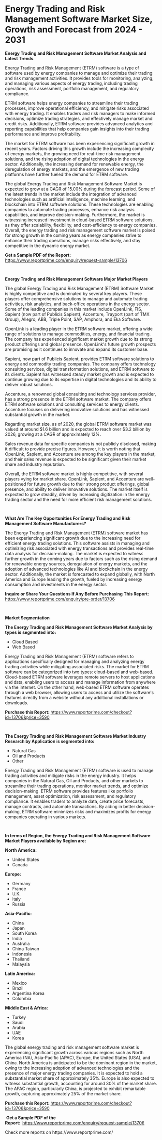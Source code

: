 <p><h1>Energy Trading and Risk Management Software Market Size, Growth and Forecast from 2024 - 2031</h1></p><p><strong>Energy Trading and Risk Management Software Market Analysis and Latest Trends</strong></p>
<p><p>Energy Trading and Risk Management (ETRM) software is a type of software used by energy companies to manage and optimize their trading and risk management activities. It provides tools for monitoring, analyzing, and managing various aspects of energy trading, including trading operations, risk assessment, portfolio management, and regulatory compliance.</p><p>ETRM software helps energy companies to streamline their trading processes, improve operational efficiency, and mitigate risks associated with energy trading. It enables traders and risk managers to make informed decisions, optimize trading strategies, and effectively manage market and credit risks. Additionally, ETRM software provides advanced analytics and reporting capabilities that help companies gain insights into their trading performance and improve profitability.</p><p>The market for ETRM software has been experiencing significant growth in recent years. Factors driving this growth include the increasing complexity of energy markets, the growing need for real-time risk management solutions, and the rising adoption of digital technologies in the energy sector. Additionally, the increasing demand for renewable energy, the deregulation of energy markets, and the emergence of new trading platforms have further fueled the demand for ETRM software.</p><p>The global Energy Trading and Risk Management Software Market is expected to grow at a CAGR of 15.00% during the forecast period. Some of the latest trends in the market include the integration of advanced technologies such as artificial intelligence, machine learning, and blockchain into ETRM software solutions. These technologies are enabling companies to automate trading processes, enhance risk analysis capabilities, and improve decision-making. Furthermore, the market is witnessing increased investment in cloud-based ETRM software solutions, as they offer scalability, flexibility, and cost-efficiency to energy companies. Overall, the energy trading and risk management software market is poised for strong growth in the coming years as energy companies strive to enhance their trading operations, manage risks effectively, and stay competitive in the dynamic energy market.</p></p>
<p><strong>Get a Sample PDF of the Report:&nbsp;</strong> <a href="https://www.reportprime.com/enquiry/request-sample/13706">https://www.reportprime.com/enquiry/request-sample/13706</a></p>
<p>&nbsp;</p>
<p><strong>Energy Trading and Risk Management Software Major Market Players</strong></p>
<p><p>The global Energy Trading and Risk Management (ETRM) Software Market is highly competitive and is dominated by several key players. These players offer comprehensive solutions to manage and automate trading activities, risk analytics, and back-office operations in the energy sector. Some of the leading companies in this market include OpenLink, FIS, Sapient (now part of Publicis Sapient), Accenture, Trayport (part of TMX Group), Allegro, ABB, Triple Point, SAP, Amphora, and Eka Software.</p><p>OpenLink is a leading player in the ETRM software market, offering a wide range of solutions to manage commodities, energy, and financial trading. The company has experienced significant market growth due to its strong product offerings and global presence. OpenLink's future growth prospects are promising as it continues to innovate and expand its customer base.</p><p>Sapient, now part of Publicis Sapient, provides ETRM software solutions to energy and commodity trading companies. The company offers technology consulting services, digital transformation solutions, and ETRM software to its clients. Sapient has witnessed steady market growth and is expected to continue growing due to its expertise in digital technologies and its ability to deliver robust solutions.</p><p>Accenture, a renowned global consulting and technology services provider, has a strong presence in the ETRM software market. The company offers ETRM software solutions and consulting services to energy clients. Accenture focuses on delivering innovative solutions and has witnessed substantial growth in the market.</p><p>Regarding market size, as of 2020, the global ETRM software market was valued at around $1.6 billion and is expected to reach over $3.2 billion by 2026, growing at a CAGR of approximately 12%.</p><p>Sales revenue data for specific companies is not publicly disclosed, making it difficult to provide precise figures. However, it is worth noting that OpenLink, Sapient, and Accenture are among the key players in the market, and their sales revenue is expected to be significant given their market share and industry reputation.</p><p>Overall, the ETRM software market is highly competitive, with several players vying for market share. OpenLink, Sapient, and Accenture are well-positioned for future growth due to their strong product offerings, global presence, and ability to deliver innovative solutions. The market itself is expected to grow steadily, driven by increasing digitization in the energy trading sector and the need for more efficient risk management solutions.</p></p>
<p>&nbsp;</p>
<p><strong>What Are The Key Opportunities For Energy Trading and Risk Management Software Manufacturers?</strong></p>
<p><p>The Energy Trading and Risk Management (ETRM) software market has been experiencing significant growth due to the increasing need for efficient energy trading solutions. This software assists in managing and optimizing risk associated with energy transactions and provides real-time data analysis for decision-making. The market is expected to witness further growth in the coming years due to factors such as the rising demand for renewable energy sources, deregulation of energy markets, and the adoption of advanced technologies like AI and blockchain in the energy sector. Additionally, the market is forecasted to expand globally, with North America and Europe leading the growth, fueled by increasing energy consumption and investments in the energy sector.</p></p>
<p><strong>Inquire or Share Your Questions If Any Before Purchasing This Report:</strong> <a href="https://www.reportprime.com/enquiry/pre-order/13706">https://www.reportprime.com/enquiry/pre-order/13706</a></p>
<p>&nbsp;</p>
<p><strong>Market Segmentation</strong></p>
<p><strong>The Energy Trading and Risk Management Software Market Analysis by types is segmented into:</strong></p>
<p><ul><li>Cloud Based</li><li>Web Based</li></ul></p>
<p><p>Energy Trading and Risk Management (ETRM) software refers to applications specifically designed for managing and analyzing energy trading activities while mitigating associated risks. The market for ETRM software can be categorized into two types: cloud-based and web-based. Cloud-based ETRM software leverages remote servers to host applications and data, enabling users to access and manage information from anywhere via the internet. On the other hand, web-based ETRM software operates through a web browser, allowing users to access and utilize the software's features directly from a website without any additional installations or downloads.</p></p>
<p><strong>Purchase this Report:&nbsp;</strong><a href="https://www.reportprime.com/checkout?id=13706&price=3590">https://www.reportprime.com/checkout?id=13706&price=3590</a></p>
<p>&nbsp;</p>
<p><strong>The Energy Trading and Risk Management Software Market Industry Research by Application is segmented into:</strong></p>
<p><ul><li>Natural Gas</li><li>Oil and Products</li><li>Other</li></ul></p>
<p><p>Energy Trading and Risk Management (ETRM) software is used to manage trading activities and mitigate risks in the energy industry. It helps companies in the Natural Gas, Oil and Products, and other markets to streamline their trading operations, monitor market trends, and optimize decision-making. ETRM software provides features like portfolio management, asset optimization, risk assessment, and regulatory compliance. It enables traders to analyze data, create price forecasts, manage contracts, and automate transactions. By aiding in better decision-making, ETRM software minimizes risks and maximizes profits for energy companies operating in various markets.</p></p>
<p>&nbsp;</p>
<p><strong>In terms of Region, the Energy Trading and Risk Management Software Market Players available by Region are:</strong></p>
<p>
    <p> <strong> North America: </strong>
        <ul>
            <li>United States</li>
            <li>Canada</li>
        </ul>
        </p> 
    <p> <strong> Europe: </strong>
        <ul>
            <li>Germany</li>
            <li>France</li>
            <li>U.K.</li>
            <li>Italy</li>
            <li>Russia</li>
        </ul>
        </p> 
    <p> <strong> Asia-Pacific: </strong>
        <ul>
            <li>China</li>
            <li>Japan</li>
            <li>South Korea</li>
            <li>India</li>
            <li>Australia</li>
            <li>China Taiwan</li>
            <li>Indonesia</li>
            <li>Thailand</li>
            <li>Malaysia</li>
        </ul>
        </p> 
    <p> <strong> Latin America: </strong>
        <ul>
            <li>Mexico</li>
            <li>Brazil</li>
            <li>Argentina Korea</li>
            <li>Colombia</li>
        </ul>
        </p> 
    <p> <strong> Middle East & Africa: </strong>
        <ul>
            <li>Turkey</li>
            <li>Saudi</li>
            <li>Arabia</li>
            <li>UAE</li>
            <li>Korea</li>
        </ul>
    </p>
    </p>
<p><p>The global energy trading and risk management software market is experiencing significant growth across various regions such as North America (NA), Asia-Pacific (APAC), Europe, the United States (USA), and China. North America is anticipated to be the dominant region in the market, owing to the increasing adoption of advanced technologies and the presence of major energy trading companies. It is expected to hold a substantial market share of approximately 35%. Europe is also expected to witness substantial growth, accounting for around 30% of the market share. The APAC region, particularly China, is projected to exhibit remarkable growth, capturing approximately 25% of the market share.</p></p>
<p><strong>Purchase this Report: </strong><a href="https://www.reportprime.com/checkout?id=13706&price=3590">https://www.reportprime.com/checkout?id=13706&price=3590</a></p>
<p>&nbsp;<strong>Get a Sample PDF of the Report:&nbsp;&nbsp;</strong><a href="https://www.reportprime.com/enquiry/request-sample/13706">https://www.reportprime.com/enquiry/request-sample/13706</a></p>
<p><strong></strong></p>
<p>Check more reports on https://www.reportprime.com/</p>